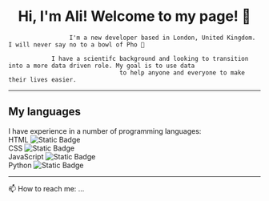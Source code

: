  <h1 align="center"> Hi, I'm Ali! Welcome to my page! 👋 </h1>

                     I'm a new developer based in London, United Kingdom. I will never say no to a bowl of Pho 🍜
                       
                I have a scientifc background and looking to transition into a more data driven role. My goal is to use data 
                                   to help anyone and everyone to make their lives easier.      
---
## My languages
I have experience in a number of programming languages:\
HTML ![Static Badge](https://img.shields.io/badge/HTML-orange)  
CSS ![Static Badge](https://img.shields.io/badge/CSS-blue)  
JavaScript ![Static Badge](https://img.shields.io/badge/JS--JavaScript-yellow)  
Python ![Static Badge](https://img.shields.io/badge/Python-blue)

---
📫 How to reach me: ...  





<!--
**alih92/alih92** is a ✨ _special_ ✨ repository because its `README.md` (this file) appears on your GitHub profile.

Here are some ideas to get you started:

- 🔭 I’m currently working on ...
- 🌱 I’m currently learning ...
- 👯 I’m looking to collaborate on ...
- 🤔 I’m looking for help with ...
- 💬 Ask me about ...
- 📫 How to reach me: ...
- 😄 Pronouns: ...
- ⚡ Fun fact: ...
-->
